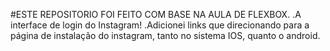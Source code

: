 #ESTE REPOSITORIO FOI FEITO COM BASE NA AULA DE FLEXBOX.
.A interface de login do Instagram!
.Adicionei links que direcionando para a página de instalação do instagram, tanto no sistema IOS, quanto o android.
